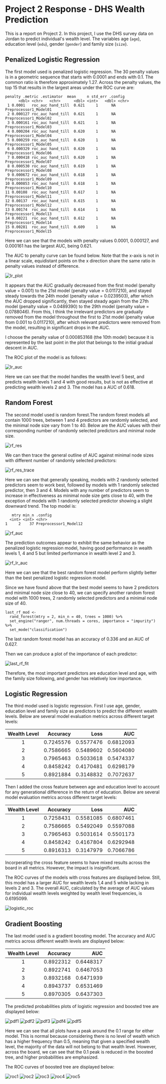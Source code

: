 # Project 2 Response - DHS Wealth Prediction

This is a report on Project 2. In this project, I use the DHS survey data on Jordan to predict individual's wealth level. The variables age (`age`), education level (`edu`), gender (`gender`) and family size (`size`). 

## Penalized Logistic Regression

The first model used is penalized logistic regression. The 30 penalty values is in a geometric sequence that starts with 0.0001 and ends with 0.1. The common ratio is therefore approximately 1.27. Across the penalty values, the top 15 that results in the largest areas under the ROC curve are: 

```
penalty .metric .estimator  mean     n std_err .config              
      <dbl> <chr>   <chr>      <dbl> <int>   <dbl> <chr>                
 1 0.0001   roc_auc hand_till  0.621     1      NA Preprocessor1_Model01
 2 0.000127 roc_auc hand_till  0.621     1      NA Preprocessor1_Model02
 3 0.000161 roc_auc hand_till  0.621     1      NA Preprocessor1_Model03
 4 0.000204 roc_auc hand_till  0.620     1      NA Preprocessor1_Model04
 5 0.000259 roc_auc hand_till  0.620     1      NA Preprocessor1_Model05
 6 0.000329 roc_auc hand_till  0.620     1      NA Preprocessor1_Model06
 7 0.000418 roc_auc hand_till  0.620     1      NA Preprocessor1_Model07
 8 0.000530 roc_auc hand_till  0.619     1      NA Preprocessor1_Model08
 9 0.000672 roc_auc hand_till  0.618     1      NA Preprocessor1_Model09
10 0.000853 roc_auc hand_till  0.618     1      NA Preprocessor1_Model10
11 0.00108  roc_auc hand_till  0.617     1      NA Preprocessor1_Model11
12 0.00137  roc_auc hand_till  0.615     1      NA Preprocessor1_Model12
13 0.00174  roc_auc hand_till  0.614     1      NA Preprocessor1_Model13
14 0.00221  roc_auc hand_till  0.612     1      NA Preprocessor1_Model14
15 0.00281  roc_auc hand_till  0.609     1      NA Preprocessor1_Model15 
```
Here we can see that the models with penalty values 0.0001, 0.000127, and 0.000161 has the largest AUC, being 0.621. 

The AUC to penalty curve can be found below. Note that the x-axis is not in a linear scale, equidistant points on the x direction share the same ratio in penalty values instead of difference. 

![lr_plot](lr_plot.png)

It appears that the AUC gradually decreased from the first model (penalty value = 0.001) to the 21st model (penalty value = 0.0117210), and stayed steady towards the 24th model (penalty value = 0.0239503), after which the AUC dropped significantly, then stayed steady again from the 27th model (penalty value = 0.0489390) to the 29th model (penalty value = 0.0788046). From this, I think the irrelevant predictors are gradually removed from the model throughout the first to 21st model (penalty value from 0.001 to 0.0117210), after which relevant predictors were removed from the model, resulting in significant drops in the AUC. 

I choose the penalty value of 0.000853168 (the 10th model) because it is represented by the last point in the plot that belongs to the initial gradual descent in AUC. 

The ROC plot of the model is as follows: 

![lr_auc](lr_auc.png)

Here we can see that the model handles the wealth level 5 best, and predicts wealth levels 1 and 4 with good results, but is not as effective at predicting wealth levels 2 and 3. The model has a AUC of 0.618. 

## Random Forest

The second model used is random forest.The random forest models all contain 1000 trees, between 1 and 4 predictors are randomly selected, and the minimal node size vary from 1 to 40. Below are the AUC values with their corresponding number of randomly selected predictors and minimal node size. 

![rf_res](rf_res.png)

We can then trace the general outline of AUC against minimal node sizes with different number of randomly selected predictors: 

![rf_res_trace](rf_res_trace.png)

Here we can see that generally speaking, models with 2 randomly selected predictors seem to work best, followed by models with 1 randomly selected predictor, then 3 and 4. Models with any number of predictors seem to increase in effectiveness as minimal node size gets close to 40, with the exception of models with 1 randomly selected predictor showing a slight downward trend. The top model is: 

``` 
   mtry min_n .config              
  <int> <int> <chr>                
1     2    37 Preprocessor1_Model12
``` 

![rf_auc](rf_auc.png)

The prediction outcomes appear to exhibit the same behavior as the penalized logistic regression model, having good performance in wealth levels 1, 4 and 5 but limited performance in wealth level 2 and 3.

![rf_lr_auc](rf_lr_auc.png)

Here we can see that the best random forest model perform slightly better than the best penalized logistic regression model. 

Since we have found above that the best model seems to have 2 predictors and minimal node size close to 40, we can specify another random forest model with 1000 trees, 2 randomly selected predictors and a minimal node size of 40. 

``` 
last_rf_mod <-
  rand_forest(mtry = 2, min_n = 40, trees = 1000) %>%
  set_engine("ranger", num.threads = cores, importance = "impurity") %>%
  set_mode("classification")
``` 

The last random forest model has an accuracy of 0.336 and an AUC of 0.627. 

Then we can produce a plot of the importance of each predictor: 

![last_rf_fit](last_rf_fit.png)

Therefore, the most important predictors are education level and age, with the family size following, and gender has relatively low importance. 

## Logistic Regression

The third model used is logistic regression. First I use age, gender, education level and family size as predictors to predict the different wealth levels. Below are several model evaluation metrics across different target levels: 

|Wealth Level| Accuracy |     Loss |      AUC |
|:----------:| --------:| --------:| --------:|
|           1| 0.7245576| 0.5577476| 0.6812093|
|           2| 0.7586665| 0.5489602| 0.5604080|
|           3| 0.7965463| 0.5033618| 0.5474337|
|           4| 0.8458242| 0.4170481| 0.6298179|
|           5| 0.8921884| 0.3148832| 0.7072637|

Then I added the cross feature between age and education level to account for any generational difference in the return of education. Below are several model evaluation metrics across different target levels:

|Wealth Level| Accuracy |     Loss |      AUC |
|:----------:| --------:| --------:| --------:|
|           1| 0.7258431| 0.5581085| 0.6807461|
|           2| 0.7586665| 0.5492049| 0.5597088|
|           3| 0.7965463| 0.5031614| 0.5501173|
|           4| 0.8458242| 0.4167804| 0.6292948|
|           5| 0.8916313| 0.3147979| 0.7066786|

Incorperating the cross feature seems to have mixed results across the board in all metrics. However, the impact is insignificant. 

The ROC curves of the models with cross features are displayed below. Still, this model has a larger AUC for wealth levels 1,4 and 5 while lacking in levels 2 and 3. The overall AUC, calculated by the average of AUC values for individual wealth levels weighted by wealth level frequencies, is 0.6195099.  

![logistic_roc](logistic_roc.png)

## Gradient Boosting

The last model used is a gradient boosting model. The accuracy and AUC metrics across different wealth levels are displayed below: 

|Wealth Level| Accuracy |      AUC |
|:----------:| --------:| --------:|
|           1| 0.8922312| 0.6448317|
|           2| 0.8922741| 0.6467053|
|           3| 0.8932168| 0.6471939|
|           4| 0.8943737| 0.6531469|
|           5| 0.8970305| 0.6437303|

The predicted probabilities plots of logistic regression and boosted tree are displayed below: 

![pdf1](pdf1.png) ![pdf2](pdf2.png) ![pdf3](pdf3.png) ![pdf4](pdf4.png) ![pdf5](pdf5.png) 

Here we can see that all plots have a peak around the 0.1 range for either model. This is normal because considering there is no level of wealth which has a higher frequency than 0.5, meaning that given a specified wealth level, the majority of the data will not belong to that wealth level. However, across the board, we can see that the 0.1 peak is reduced in the boosted tree, and higher probabilities are emphasized. 

The ROC curves of boosted tree are displayed below: 

![roc1](roc1.png) ![roc2](roc2.png) ![roc3](roc3.png) ![roc4](roc4.png) ![roc5](roc5.png) 

